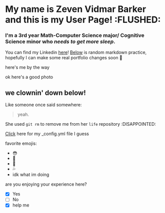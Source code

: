 # My name is Zeven Vidmar Barker and this is my User Page! :FLUSHED:
### I'm a 3rd year **Math-Computer Science** major/ **Cognitive Science** minor who *needs to get more sleep*.

You can find my Linkedin [here](https://www.linkedin.com/in/zevenvb/)!
[Below]() is random markdown practice, hopefully I can make some real portfolio changes soon :slightly_smiling_face:

here's me by the way

[](assets/blurrymug.jpeg)

ok here's a good photo

[](assets/sunnymug.jpeg) 

## we clownin' down below!
Like someone once said somewhere:
>yeah.

She used `git rm` to remove me from her `life` repository :DISAPPOINTED:

[Click](_config.yml) here for my _config.yml file I guess

favorite emojis:
- :flushed:
- :drooling_face:
- :moyai:
- :sweat_drops:
- idk what im doing

are you enjoying your experience here?
- [x] Yes
- [ ] No
- [x] help me 
